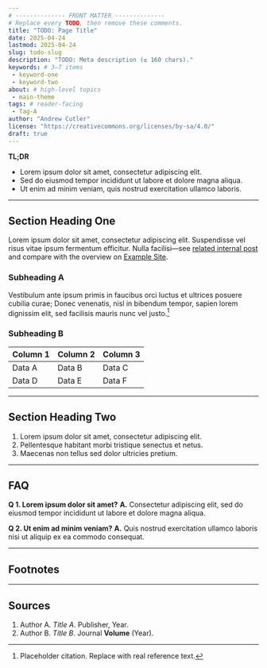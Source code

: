 ```yaml
---
# -------------- FRONT MATTER -------------- 
# Replace every TODO, then remove these comments.
title: "TODO: Page Title"
date: 2025-04-24
lastmod: 2025-04-24
slug: todo-slug
description: "TODO: Meta description (≤ 160 chars)."
keywords: # 3–7 items
 - keyword-one
 - keyword-two
about: # high-level topics
 - main-theme
tags: # reader-facing
 - Tag-A
author: "Andrew Cutler"
license: "https://creativecommons.org/licenses/by-sa/4.0/"
draft: true
---
```


**TL;DR**

- Lorem ipsum dolor sit amet, consectetur adipiscing elit. 
- Sed do eiusmod tempor incididunt ut labore et dolore magna aliqua. 
- Ut enim ad minim veniam, quis nostrud exercitation ullamco laboris. 

---

## Section Heading One

Lorem ipsum dolor sit amet, consectetur adipiscing elit. Suspendisse vel risus vitae ipsum fermentum efficitur. Nulla facilisi—see [related internal post](/internal-placeholder/) and compare with the overview on [Example Site](https://example.com/). 

### Subheading A

Vestibulum ante ipsum primis in faucibus orci luctus et ultrices posuere cubilia curae; Donec venenatis, nisl in bibendum tempor, sapien lorem dignissim elit, sed facilisis mauris nunc vel justo.[^1]

### Subheading B

| Column 1 | Column 2 | Column 3 |
|----------|----------|----------|
| Data A | Data B | Data C |
| Data D | Data E | Data F |

---

## Section Heading Two

1. Lorem ipsum dolor sit amet, consectetur adipiscing elit. 
2. Pellentesque habitant morbi tristique senectus et netus. 
3. Maecenas non tellus sed dolor ultricies pretium. 

---

## FAQ <!-- retains FAQPage schema support -->

**Q 1. Lorem ipsum dolor sit amet?** 
**A.** Consectetur adipiscing elit, sed do eiusmod tempor incididunt ut labore et dolore magna aliqua.

**Q 2. Ut enim ad minim veniam?** 
**A.** Quis nostrud exercitation ullamco laboris nisi ut aliquip ex ea commodo consequat.

---

## Footnotes

[^1]: Placeholder citation. Replace with real reference text.

---

## Sources

1. Author A. *Title A*. Publisher, Year. 
2. Author B. *Title B*. Journal **Volume** (Year). 